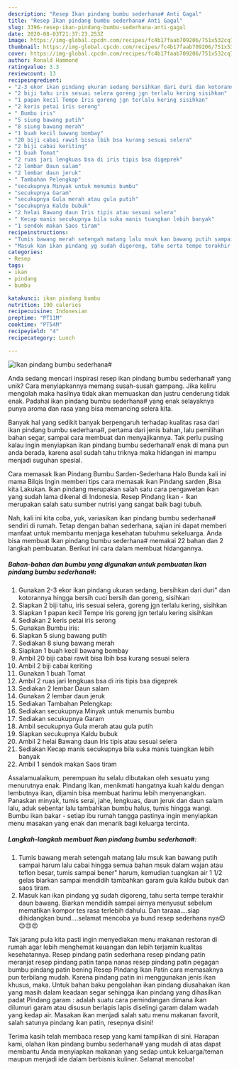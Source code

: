 ```yaml
---
description: "Resep Ikan pindang bumbu sederhana# Anti Gagal"
title: "Resep Ikan pindang bumbu sederhana# Anti Gagal"
slug: 3396-resep-ikan-pindang-bumbu-sederhana-anti-gagal
date: 2020-08-03T21:37:23.253Z
image: https://img-global.cpcdn.com/recipes/fc4b17faab709206/751x532cq70/ikan-pindang-bumbu-sederhana-foto-resep-utama.jpg
thumbnail: https://img-global.cpcdn.com/recipes/fc4b17faab709206/751x532cq70/ikan-pindang-bumbu-sederhana-foto-resep-utama.jpg
cover: https://img-global.cpcdn.com/recipes/fc4b17faab709206/751x532cq70/ikan-pindang-bumbu-sederhana-foto-resep-utama.jpg
author: Ronald Hammond
ratingvalue: 3.3
reviewcount: 13
recipeingredient:
- "2-3 ekor ikan pindang ukuran sedang bersihkan dari duri dan kotorannya hingga bersih cuci bersih dan goreng sisihkan"
- "2 biji tahu iris sesuai selera goreng jgn terlalu kering sisihkan"
- "1 papan kecil Tempe Iris goreng jgn terlalu kering sisihkan"
- "2 keris petai iris serong"
- " Bumbu iris"
- "5 siung bawang putih"
- "8 siung bawang merah"
- "1 buah kecil bawang bombay"
- "20 biji cabai rawit bisa lbih bsa kurang sesuai selera"
- "2 biji cabai keriting"
- "1 buah Tomat"
- "2 ruas jari lengkuas bsa di iris tipis bsa digeprek"
- "2 lembar Daun salam"
- "2 lembar daun jeruk"
- " Tambahan Pelengkap"
- "secukupnya Minyak untuk menumis bumbu"
- "secukupnya Garam"
- "secukupnya Gula merah atau gula putih"
- "secukupnya Kaldu bubuk"
- "2 helai Bawang daun Iris tipis atau sesuai selera"
- " Kecap manis secukupnya bila suka manis tuangkan lebih banyak"
- "1 sendok makan Saos tiram"
recipeinstructions:
- "Tumis bawang merah setengah matang lalu msuk kan bawang putih sampai harum lalu cabai hingga semua bahan msuk dalam wajan atau teflon besar, tumis sampai bener&#34; harum, kemudian tuangkan air 1 1/2 gelas biarkan sampai mendidih tambahkan garam gula kaldu bubuk dan saos tiram."
- "Masuk kan ikan pindang yg sudah digoreng, tahu serta tempe terakhir daun bawang. Biarkan mendidih sampai airnya menyusut sebelum mematikan kompor tes rasa terlebih dahulu. Dan taraaa....siap dihidangkan bund....selamat mencoba ya bund resep sederhana nya😊😊😍😍"
categories:
- Resep
tags:
- ikan
- pindang
- bumbu

katakunci: ikan pindang bumbu 
nutrition: 190 calories
recipecuisine: Indonesian
preptime: "PT11M"
cooktime: "PT54M"
recipeyield: "4"
recipecategory: Lunch

---
```



![Ikan pindang bumbu sederhana#](https://img-global.cpcdn.com/recipes/fc4b17faab709206/751x532cq70/ikan-pindang-bumbu-sederhana-foto-resep-utama.jpg)

Anda sedang mencari inspirasi resep ikan pindang bumbu sederhana# yang unik? Cara menyiapkannya memang susah-susah gampang. Jika keliru mengolah maka hasilnya tidak akan memuaskan dan justru cenderung tidak enak. Padahal ikan pindang bumbu sederhana# yang enak selayaknya punya aroma dan rasa yang bisa memancing selera kita.

Banyak hal yang sedikit banyak berpengaruh terhadap kualitas rasa dari ikan pindang bumbu sederhana#, pertama dari jenis bahan, lalu pemilihan bahan segar, sampai cara membuat dan menyajikannya. Tak perlu pusing kalau ingin menyiapkan ikan pindang bumbu sederhana# enak di mana pun anda berada, karena asal sudah tahu triknya maka hidangan ini mampu menjadi suguhan spesial.

Cara memasak Ikan Pindang Bumbu Sarden-Sederhana Halo Bunda kali ini mama Bilqis Ingin memberi tips cara memasak ikan Pindang sarden ,Bisa kita Lakukan. Ikan pindang merupakan salah satu cara pengawetan ikan yang sudah lama dikenal di Indonesia. Resep Pindang Ikan - Ikan merupakan salah satu sumber nutrisi yang sangat baik bagi tubuh.


Nah, kali ini kita coba, yuk, variasikan ikan pindang bumbu sederhana# sendiri di rumah. Tetap dengan bahan sederhana, sajian ini dapat memberi manfaat untuk membantu menjaga kesehatan tubuhmu sekeluarga. Anda bisa membuat Ikan pindang bumbu sederhana# memakai 22 bahan dan 2 langkah pembuatan. Berikut ini cara dalam membuat hidangannya.

<!--inarticleads1-->

##### Bahan-bahan dan bumbu yang digunakan untuk pembuatan Ikan pindang bumbu sederhana#:

1. Gunakan 2-3 ekor ikan pindang ukuran sedang, bersihkan dari duri&#34; dan kotorannya hingga bersih cuci bersih dan goreng, sisihkan
1. Siapkan 2 biji tahu, iris sesuai selera, goreng jgn terlalu kering, sisihkan
1. Siapkan 1 papan kecil Tempe Iris goreng jgn terlalu kering sisihkan
1. Sediakan 2 keris petai iris serong
1. Gunakan  Bumbu iris:
1. Siapkan 5 siung bawang putih
1. Sediakan 8 siung bawang merah
1. Siapkan 1 buah kecil bawang bombay
1. Ambil 20 biji cabai rawit bisa lbih bsa kurang sesuai selera
1. Ambil 2 biji cabai keriting
1. Gunakan 1 buah Tomat
1. Ambil 2 ruas jari lengkuas bsa di iris tipis bsa digeprek
1. Sediakan 2 lembar Daun salam
1. Gunakan 2 lembar daun jeruk
1. Sediakan  Tambahan Pelengkap:
1. Sediakan secukupnya Minyak untuk menumis bumbu
1. Sediakan secukupnya Garam
1. Ambil secukupnya Gula merah atau gula putih
1. Siapkan secukupnya Kaldu bubuk
1. Ambil 2 helai Bawang daun Iris tipis atau sesuai selera
1. Sediakan  Kecap manis secukupnya bila suka manis tuangkan lebih banyak
1. Ambil 1 sendok makan Saos tiram


Assalamualaikum, perempuan itu selalu dibutakan oleh sesuatu yang menurutnya enak. Pindang Ikan, menikmati hangatnya kuah kaldu dengan lembutnya ikan, dijamin bisa membuat harimu lebih menyenangkan. Panaskan minyak, tumis serai, jahe, lengkuas, daun jeruk dan daun salam lalu, aduk sebentar lalu tambahkan bumbu halus, tumis hingga wangi. Bumbu ikan bakar - setiap ibu rumah tangga pastinya ingin menyiapkan menu masakan yang enak dan menarik bagi keluarga tercinta. 

<!--inarticleads2-->

##### Langkah-langkah membuat Ikan pindang bumbu sederhana#:

1. Tumis bawang merah setengah matang lalu msuk kan bawang putih sampai harum lalu cabai hingga semua bahan msuk dalam wajan atau teflon besar, tumis sampai bener&#34; harum, kemudian tuangkan air 1 1/2 gelas biarkan sampai mendidih tambahkan garam gula kaldu bubuk dan saos tiram.
1. Masuk kan ikan pindang yg sudah digoreng, tahu serta tempe terakhir daun bawang. Biarkan mendidih sampai airnya menyusut sebelum mematikan kompor tes rasa terlebih dahulu. Dan taraaa....siap dihidangkan bund....selamat mencoba ya bund resep sederhana nya😊😊😍😍


Tak jarang pula kita pasti ingin menyediakan menu makanan restoran di rumah agar lebih menghemat keuangan dan lebih terjamin kualitas kesehatannya. Resep pindang patin sederhana resep pindang patin meranjat resep pindang patin tanpa nanas resep pindang patin pegagan bumbu pindang patin bening Resep Pindang Ikan Patin cara memasaknya pun terbilang mudah. Karena pindang patin ini menggunakan jenis ikan khusus, maka. Untuk bahan baku pengolahan ikan pindang diusahakan ikan yang masih dalam keadaan segar sehingga ikan pindang yang dihasilkan padat Pindang garam : adalah suatu cara pemindangan dimana ikan dilumuri garam atau disusun berlapis lapis diselingi garam dalam wadah yang kedap air. Masakan ikan menjadi salah satu menu makanan favorit, salah satunya pindang ikan patin, resepnya disini! 

Terima kasih telah membaca resep yang kami tampilkan di sini. Harapan kami, olahan Ikan pindang bumbu sederhana# yang mudah di atas dapat membantu Anda menyiapkan makanan yang sedap untuk keluarga/teman maupun menjadi ide dalam berbisnis kuliner. Selamat mencoba!

